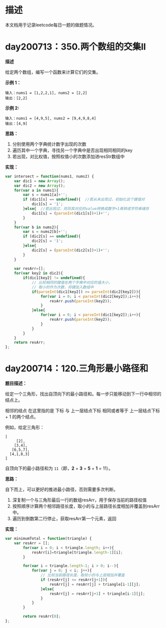 # 描述

本文档用于记录leetcode每日一题的做题情况。

# day200713：350.两个数组的交集II

**描述**

给定两个数组，编写一个函数来计算它们的交集。 

**示例 1：**

```
输入：nums1 = [1,2,2,1], nums2 = [2,2]
输出：[2,2]
```

**示例 2:**

```
输入：nums1 = [4,9,5], nums2 = [9,4,9,8,4]
输出：[4,9]
```

**思路：**

1. 分别使用两个字典统计数字出现的次数
2. 遍历其中一个字典，寻找另一个字典中是否出现相同相同的key
3. 若出现，对比权值，按照权值小的次数添加进resStr数组中

**实现：**

```javascript
var intersect = function(nums1, nums2) {
    var dic1 = new Array();
    var dic2 = new Array();
    for(var a in nums1){
        var s = nums1[a]+'';
        if (dic1[s] == undefined){ 	//若从未出现过，初始化这个键值对
            dic1[s] = '1';
        }else{	//若出现过，则将其对应的value转换成数字+1再转成字符串储存
            dic1[s] = (parseInt(dic1[s])+1)+'';
        }
    }
    for(var b in nums2){
        var s = nums2[b]+'';
        if (dic2[s] == undefined){
            dic2[s] = '1';
        }else{
            dic2[s] = (parseInt(dic2[s])+1)+'';
        }
    }
    
    var resArr=[];
    for(var key2 in dic2){
        if(dic1[key2] != undefined){
            // 比较相同的键值在两个字典中对应的值大小，
            // 取小的作为次数，将键加入数组中
            if(parseInt(dic1[key2]) >= parseInt(dic2[key2])){
                for(var i = 0; i < parseInt(dic2[key2]);i++){
                    resArr.push(parseInt(key2));
                }
            }else{
                for(var i = 0; i < parseInt(dic1[key2]);i++){
                    resArr.push(parseInt(key2));
                }
            }
        }
    }
    return resArr;
};
```

# day200714：120.三角形最小路径和

**题目描述：**

给定一个三角形，找出自顶向下的最小路径和。每一步只能移动到下一行中相邻的结点上。

相邻的结点 在这里指的是 下标 与 上一层结点下标 相同或者等于 上一层结点下标 + 1 的两个结点。

例如，给定三角形：

```
[
     [2],
    [3,4],
   [6,5,7],
  [4,1,8,3]
]
```

自顶向下的最小路径和为 `11`（即，**2** + **3** + **5** + **1** = 11）。

**思路：**

自下而上，可以更好的推进最小路径，否则需要多次判断。

1. 深复制一个与三角形最后一行的数组resArr，用于保存当前的路径权值
2. 按照顺序计算两个相邻路径长度，取小的与上层路径长度相加并覆盖到resArr中。
3. 遍历到倒数第二行停止，获取resArr第一个元素，返回

**实现：**

```javascript
var minimumTotal = function(triangle) {
    var resArr = [];
        for(var i = 0; i < triangle.length; i++){
            resArr[i]=triangle[triangle.length-1][i];
        }

        for(var i = triangle.length-1; i > 0; i--){
            for(var j = 0; j < i; j++){
                // 比较当前路径长度，取较小的与上层相加并覆盖
                if (resArr[j] <= resArr[j+1]){
                    resArr[j] = resArr[j] + triangle[i-1][j];
                }else{
                    resArr[j] = resArr[j+1] + triangle[i-1][j];
                }
            }
        }

        return resArr[0];
};
```

